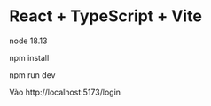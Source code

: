 # React + TypeScript + Vite

node 18.13

npm install 

npm run dev

Vào http://localhost:5173/login
